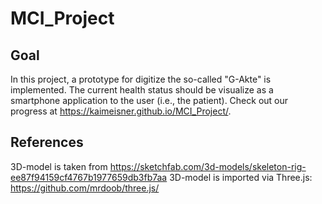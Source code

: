 # MCI_Project

## Goal
In this project, a prototype for digitize the so-called "G-Akte" is implemented.
The current health status should be visualize as a smartphone application to the user (i.e., the patient). 
Check out our progress at https://kaimeisner.github.io/MCI_Project/.

## References
3D-model is taken from https://sketchfab.com/3d-models/skeleton-rig-ee87f94159cf4767b1977659db3fb7aa
3D-model is imported via Three.js: https://github.com/mrdoob/three.js/

